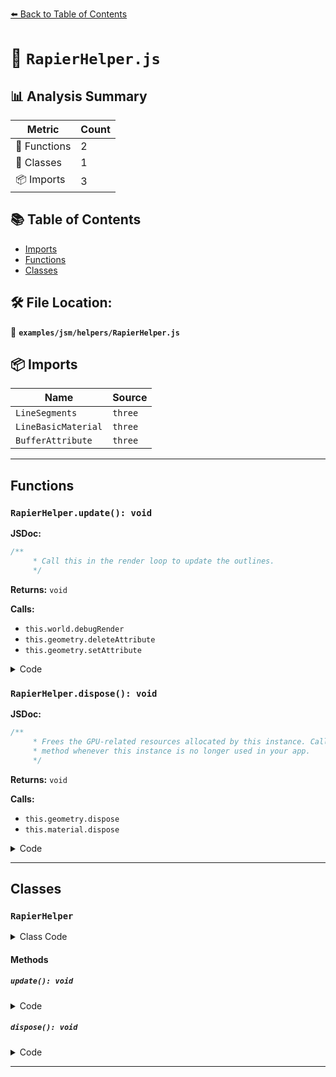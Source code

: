 [⬅️ Back to Table of Contents](../../../index.md)

# 📄 `RapierHelper.js`

## 📊 Analysis Summary

| Metric | Count |
|--------|-------|
| 🔧 Functions | 2 |
| 🧱 Classes | 1 |
| 📦 Imports | 3 |

## 📚 Table of Contents

- [Imports](#imports)
- [Functions](#functions)
- [Classes](#classes)

## 🛠️ File Location:
📂 **`examples/jsm/helpers/RapierHelper.js`**

## 📦 Imports

| Name | Source |
|------|--------|
| `LineSegments` | `three` |
| `LineBasicMaterial` | `three` |
| `BufferAttribute` | `three` |


---

## Functions

### `RapierHelper.update(): void`

**JSDoc:**
```typescript
/**
	 * Call this in the render loop to update the outlines.
	 */
```

**Returns:** `void`

**Calls:**

- `this.world.debugRender`
- `this.geometry.deleteAttribute`
- `this.geometry.setAttribute`

<details><summary>Code</summary>

```typescript
update() {

		const { vertices, colors } = this.world.debugRender();

		this.geometry.deleteAttribute( 'position' );
		this.geometry.deleteAttribute( 'color' );

		this.geometry.setAttribute( 'position', new BufferAttribute( vertices, 3 ) );
		this.geometry.setAttribute( 'color', new BufferAttribute( colors, 4 ) );

	}
```
</details>

### `RapierHelper.dispose(): void`

**JSDoc:**
```typescript
/**
	 * Frees the GPU-related resources allocated by this instance. Call this
	 * method whenever this instance is no longer used in your app.
	 */
```

**Returns:** `void`

**Calls:**

- `this.geometry.dispose`
- `this.material.dispose`

<details><summary>Code</summary>

```typescript
dispose() {

		this.geometry.dispose();
		this.material.dispose();

	}
```
</details>


---

## Classes

### `RapierHelper`

<details><summary>Class Code</summary>

```ts
class RapierHelper extends LineSegments {

	/**
	 * Constructs a new Rapier debug helper.
	 *
	 * @param {RAPIER.world} world - The Rapier world to visualize.
	 */
	constructor( world ) {

		super();

		/**
		 * The Rapier world to visualize.
		 *
		 * @type {RAPIER.world}
		 */
		this.world = world;

		this.material = new LineBasicMaterial( { vertexColors: true } );
		this.frustumCulled = false;

	}

	/**
	 * Call this in the render loop to update the outlines.
	 */
	update() {

		const { vertices, colors } = this.world.debugRender();

		this.geometry.deleteAttribute( 'position' );
		this.geometry.deleteAttribute( 'color' );

		this.geometry.setAttribute( 'position', new BufferAttribute( vertices, 3 ) );
		this.geometry.setAttribute( 'color', new BufferAttribute( colors, 4 ) );

	}

	/**
	 * Frees the GPU-related resources allocated by this instance. Call this
	 * method whenever this instance is no longer used in your app.
	 */
	dispose() {

		this.geometry.dispose();
		this.material.dispose();

	}

}
```
</details>

#### Methods

##### `update(): void`

<details><summary>Code</summary>

```ts
update() {

		const { vertices, colors } = this.world.debugRender();

		this.geometry.deleteAttribute( 'position' );
		this.geometry.deleteAttribute( 'color' );

		this.geometry.setAttribute( 'position', new BufferAttribute( vertices, 3 ) );
		this.geometry.setAttribute( 'color', new BufferAttribute( colors, 4 ) );

	}
```
</details>

##### `dispose(): void`

<details><summary>Code</summary>

```ts
dispose() {

		this.geometry.dispose();
		this.material.dispose();

	}
```
</details>


---
